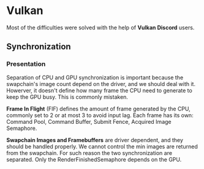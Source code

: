 # Vulkan

Most of the difficulties were solved with the help of **Vulkan Discord** users.

## Synchronization

### Presentation

Separation of CPU and GPU synchronization is important because the swapchain's image count depend
on the driver, and we should deal with it. Howerver, it doesn't define how many frame the CPU need
to generate to keep the GPU busy. This is commonly mistaken.

**Frame In Flight** (FIF) defines the amount of frame generated by the CPU, commonly set to 2 or at
most 3
to avoid input lag. Each frame has its own: Command Pool, Command Buffer, Submit Fence, Acquired
Image Semaphore.

**Swapchain Images and Framebuffers** are driver dependent, and they should be handled properly. We
cannot control the min images are returned from the swapchain. For such reason the two
synchronization are separated. Only the RenderFinishedSemaphore depends on the GPU.